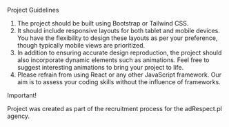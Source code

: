 Project Guidelines

1. The project should be built using Bootstrap or Tailwind CSS.
2. It should include responsive layouts for both tablet and mobile devices. You have the flexibility to design these layouts as per your preference, though typically mobile views are prioritized.
3. In addition to ensuring accurate design reproduction, the project should also incorporate dynamic elements such as animations. Feel free to suggest interesting animations to bring your project to life.
4. Please refrain from using React or any other JavaScript framework. Our aim is to assess your coding skills without the influence of frameworks.

Important!

Project was created as part of the recruitment process for the adRespect.pl agency.
